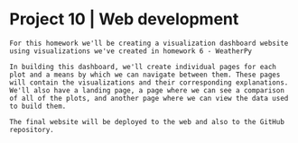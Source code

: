 # Project 10 | Web development

    For this homework we'll be creating a visualization dashboard website using visualizations we've created in homework 6 - WeatherPy

    In building this dashboard, we'll create individual pages for each plot and a means by which we can navigate between them. These pages will contain the visualizations and their corresponding explanations. We'll also have a landing page, a page where we can see a comparison of all of the plots, and another page where we can view the data used to build them.

    The final website will be deployed to the web and also to the GitHub repository.